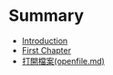 # Summary

* [Introduction](README.md)
* [First Chapter](chapter1.md)
* [打開檔案(openfile.md)](da_kai_dang_684828_openfile__md.md)

